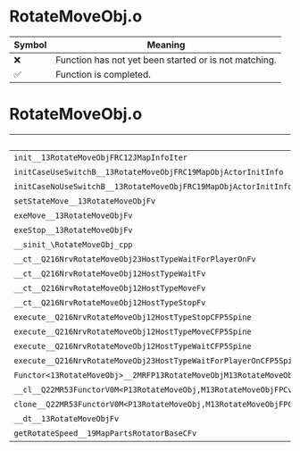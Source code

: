 # RotateMoveObj.o
| Symbol | Meaning 
| ------------- | ------------- 
| :x: | Function has not yet been started or is not matching. 
| :white_check_mark: | Function is completed. 


# RotateMoveObj.o
| Symbol | Decompiled? |
| ------------- | ------------- |
| `init__13RotateMoveObjFRC12JMapInfoIter` | :white_check_mark: |
| `initCaseUseSwitchB__13RotateMoveObjFRC19MapObjActorInitInfo` | :x: |
| `initCaseNoUseSwitchB__13RotateMoveObjFRC19MapObjActorInitInfo` | :x: |
| `setStateMove__13RotateMoveObjFv` | :white_check_mark: |
| `exeMove__13RotateMoveObjFv` | :white_check_mark: |
| `exeStop__13RotateMoveObjFv` | :white_check_mark: |
| `__sinit_\RotateMoveObj_cpp` | :white_check_mark: |
| `__ct__Q216NrvRotateMoveObj23HostTypeWaitForPlayerOnFv` | :white_check_mark: |
| `__ct__Q216NrvRotateMoveObj12HostTypeWaitFv` | :white_check_mark: |
| `__ct__Q216NrvRotateMoveObj12HostTypeMoveFv` | :white_check_mark: |
| `__ct__Q216NrvRotateMoveObj12HostTypeStopFv` | :white_check_mark: |
| `execute__Q216NrvRotateMoveObj12HostTypeStopCFP5Spine` | :white_check_mark: |
| `execute__Q216NrvRotateMoveObj12HostTypeMoveCFP5Spine` | :white_check_mark: |
| `execute__Q216NrvRotateMoveObj12HostTypeWaitCFP5Spine` | :white_check_mark: |
| `execute__Q216NrvRotateMoveObj23HostTypeWaitForPlayerOnCFP5Spine` | :white_check_mark: |
| `Functor<13RotateMoveObj>__2MRFP13RotateMoveObjM13RotateMoveObjFPCvPv_v_Q22MR53FunctorV0M<P13RotateMoveObj,M13RotateMoveObjFPCvPv_v>` | :white_check_mark: |
| `__cl__Q22MR53FunctorV0M<P13RotateMoveObj,M13RotateMoveObjFPCvPv_v>CFv` | :white_check_mark: |
| `clone__Q22MR53FunctorV0M<P13RotateMoveObj,M13RotateMoveObjFPCvPv_v>CFP7JKRHeap` | :white_check_mark: |
| `__dt__13RotateMoveObjFv` | :white_check_mark: |
| `getRotateSpeed__19MapPartsRotatorBaseCFv` | :x: |
